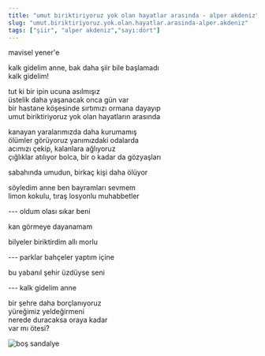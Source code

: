 ```yaml
---
title: "umut biriktiriyoruz yok olan hayatlar arasında - alper akdeniz"
slug: "umut.biriktiriyoruz.yok.olan.hayatlar.arasinda-alper.akdeniz"
tags: ["şiir", "alper akdeniz","sayı:dört"]
---
```

mavisel yener'e

kalk gidelim anne, bak daha şiir bile başlamadı\
kalk gidelim!

tut ki bir ipin ucuna asılmışız\
üstelik daha yaşanacak onca gün var\
bir hastane köşesinde sırtımızı ormana dayayıp\
umut biriktiriyoruz yok olan hayatların arasında

kanayan yaralarımızda daha kurumamış\
ölümler görüyoruz yanımızdaki odalarda\
acımızı çekip, kalanlara ağlıyoruz\
çığlıklar atılıyor bolca, bir o kadar da gözyaşları

sabahında umudun, birkaç kişi daha ölüyor

söyledim anne ben bayramları sevmem\
limon kokulu, tıraş losyonlu muhabbetler

--- oldum olası sıkar beni

kan görmeye dayanamam

bilyeler biriktirdim allı morlu

--- parklar bahçeler yaptım içine

bu yabanıl şehir üzdüyse seni

--- kalk gidelim anne

bir şehre daha borçlanıyoruz\
yüreğimiz yeldeğirmeni\
nerede duracaksa oraya kadar\
var mı ötesi?

![boş sandalye](/img/4.26.jpg)